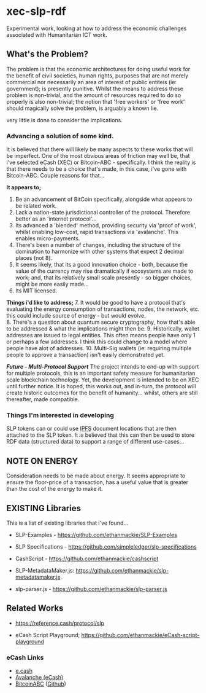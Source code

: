 # xec-slp-rdf
Experimental work, looking at how to address the economic challenges associated with Humanitarian ICT work.

## What's the Problem?
The problem is that the economic architectures for doing useful work for the benefit of civil societies, human rights, purposes that are not merely commercial nor necessarily an area of interest of public entiteis (ie: government); is presently punitive.  Whilst the means to address these problem is non-trivial, and the amount of resources required to do so properly is also non-trivial; the notion that 'free workers' or 'free work' should magically solve the problem, is arguably a known lie.

very little is done to consider the implications. 

### Advancing a solution of some kind.
It is believed that there will likely be many aspects to these works that will be imperfect.  One of the most obvious areas of friction may well be, that i've selected eCash (XEC) or Bitcoin-ABC - specifically.  I think the reality is that there needs to be a choice that's made, in this case, i've gone with Bitcoin-ABC.  Couple reasons for that...  

**It appears to;**
1. Be an advancement of BitCoin specifically, alongside what appears to be related work.  
2. Lack a nation-state jurisdictional controller of the protocol. Therefore better as an 'internet protocol'... 
3. Its advanced a 'blended' method, providing security via 'proof of work', whilst enabling low-cost, rapid transactions via 'avalanche'. This enables micro-payments.
4. There's been a number of changes, including the structure of the domination to harmonize with other systems that expect 2 decimal places (not 8). 
5. It seems likely, that its a good innovation choice - both, because the value of the currency may rise dramatically if ecosystems are made to work; and, that its relatively small scale presently - so bigger choices, might be more easily made...
6. Its MIT licensed.

**Things i'd like to address;**
7. It would be good to have a protocol that's evaluating the energy consumption of transactions, nodes, the network, etc.  this could include source of energy - but would evolve.  
8. There's a question about quantum secure cryptography, how that's able to be addressed & what the implications might then be. 
9. Historically, wallet addresses are issued to legal entities.  This often means people have only 1 or perhaps a few addresses.  I think this could change to a model where people have alot of addresses.
10. Multi-Sig wallets (ie: requiring multiple people to approve a transaction) isn't easily demonstrated yet.  

***Future - Multi-Protocol Support***
The project intends to end-up with support for multiple protocols, this is an important safety measure for humanitarian scale blockchain technology. Yet, the development is intended to be on XEC until further notice.  It is hoped, this works out, and in-turn, the protocol will create historic outcomes for the benefit of humanity...  whilst, others are still thereafter, made compatible. 

### Things I'm interested in developing
SLP tokens can or could use [IPFS](https://en.wikipedia.org/wiki/InterPlanetary_File_System) document locations that are then attached to the SLP token. It is believed that this can then be used to store RDF data (structured data) to support a range of different use-cases... 

## NOTE ON ENERGY
Consideration needs to be made about energy.  It seems appropriate to ensure the floor-price of a transaction, has a useful value that is greater than the cost of the energy to make it. 

## EXISTING Libraries
This is a list of existing libraries that i've found...

- SLP-Examples - https://github.com/ethanmackie/SLP-Examples 
- SLP Specifications - https://github.com/simpleledger/slp-specifications 

- CashScript - https://github.com/ethanmackie/cashscript 
- SLP-MetadataMaker.js: https://github.com/ethanmackie/slp-metadatamaker.js 
- slp-parser.js - https://github.com/ethanmackie/slp-parser.js 

## Related Works

- https://reference.cash/protocol/slp 

- eCash Script Playground; https://github.com/ethanmackie/eCash-script-playground

### eCash Links
- [e.cash](https://e.cash/)
- [Avalanche (eCash)](https://avalanche.cash/)
- [BitcoinABC](https://www.bitcoinabc.org/) ([Github](https://github.com/bitcoin-ABC/bitcoin-abc/))
